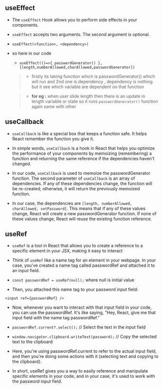 ## useEffect
- The `useEffect` Hook allows you to perform side effects in your components.
- `useEffect` accepts two arguments. The second argument is optional.
- `useEffect(<function>, <dependency>)`

- so here in our code
  - `useEffect(()=>{
    passwordGenerator()
  },[length,numberAllowed,charAllowed,passwordGenerator])
`
  > - firstly its taking function which is passwordGenerator() which will run and 2nd one is dependency , dependency is nothing but it see which variable are dependent on that function 

  > - **for eg :** when user slide length then there is an update in length variable or state so it runs `passwordGenerator()` function again same with other 

## useCallback

 - `useCallback` is like a special box that keeps a function safe. It helps React remember the function you give it.

 - In simple words, `useCallback` is a hook in React that helps you optimize the performance of your components by memoizing (remembering) a function and returning the same reference if the dependencies haven't changed.

 - In our code, `useCallback` is used to memoize the passwordGenerator function. The second parameter of `useCallback` is an array of dependencies. If any of these dependencies change, the function will be re-created; otherwise, it will return the previously memoized function.

- In our case, the dependencies are `[length, numberAllowed, charAllowed, setPassword]`. This means that if any of these values change, React will create a new passwordGenerator function. If none of these values change, React will reuse the existing function reference.

## useRef

- `useRef` is a tool in React that allows you to create a reference to a specific element in your JSX, making it easy to interact

- Think of `useRef` like a name tag for an element in your webpage. In your case, you've created a name tag called passwordRef and attached it to an input field.

- `const passwordRef = useRef(null);` where null is initial value

- Then, you attached this name tag to your password input field:

`<input ref={passwordRef} />`

- Now, whenever you want to interact with that input field in your code, you can use the passwordRef. It's like saying, "Hey, React, give me that input field with the name tag passwordRef."

- `passwordRef.current?.select();`  // Select the text in the input field
  
- `window.navigator.clipboard.writeText(password);`  // Copy the selected text to the clipboard

- Here, you're using passwordRef.current to refer to the actual input field, and then you're doing some actions with it (selecting text and copying to the clipboard).

- In short, useRef gives you a way to easily reference and manipulate specific elements in your code, and in your case, it's used to work with the password input field.